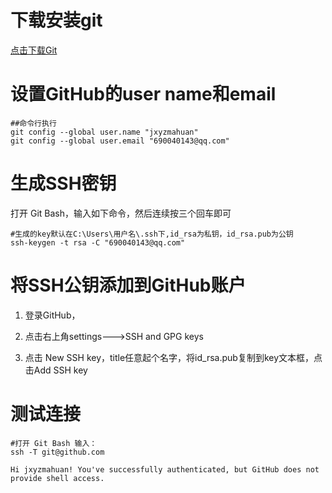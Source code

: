 # 下载安装git

[点击下载Git](https://git-scm.com/download/win)

# 设置GitHub的user name和email

```
##命令行执行
git config --global user.name "jxyzmahuan" 
git config --global user.email "690040143@qq.com"
```

# 生成SSH密钥

打开 Git Bash，输入如下命令，然后连续按三个回车即可

```
#生成的key默认在C:\Users\用户名\.ssh下,id_rsa为私钥，id_rsa.pub为公钥
ssh-keygen -t rsa -C "690040143@qq.com"
```

# 将SSH公钥添加到GitHub账户

1. 登录GitHub，

2. 点击右上角settings--->SSH and GPG keys

3. 点击 New  SSH key，title任意起个名字，将id_rsa.pub复制到key文本框，点击Add SSH key

# 测试连接

```
#打开 Git Bash 输入：
ssh -T git@github.com

Hi jxyzmahuan! You've successfully authenticated, but GitHub does not provide shell access.
```

